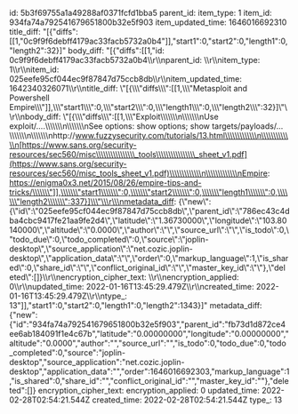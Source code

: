 id: 5b3f69755a1a49288af0371fcfd1bba5
parent_id: 
item_type: 1
item_id: 934fa74a792541679651800b32e5f903
item_updated_time: 1646016692310
title_diff: "[{\"diffs\":[[1,\"0c9f9f6debff4179ac33facb5732a0b4\"]],\"start1\":0,\"start2\":0,\"length1\":0,\"length2\":32}]"
body_diff: "[{\"diffs\":[[1,\"id: 0c9f9f6debff4179ac33facb5732a0b4\\\r\\\nparent_id: \\\r\\\nitem_type: 1\\\r\\\nitem_id: 025eefe95cf044ec9f87847d75ccb8db\\\r\\\nitem_updated_time: 1642340326071\\\r\\\ntitle_diff: \\\"[{\\\\\\\"diffs\\\\\\\":[[1,\\\\\\\"Metasploit and Powershell Empire\\\\\\\"]],\\\\\\\"start1\\\\\\\":0,\\\\\\\"start2\\\\\\\":0,\\\\\\\"length1\\\\\\\":0,\\\\\\\"length2\\\\\\\":32}]\\\"\\\r\\\nbody_diff: \\\"[{\\\\\\\"diffs\\\\\\\":[[1,\\\\\\\"Exploit\\\\\\\\\\\\\n\\\\\\\\\\\\\nUse exploit/….\\\\\\\\\\\\\n\\\\\\\\\\\\\nSee options: show options; show targets/payloads/…\\\\\\\\\\\\\n\\\\\\\\\\\\\nhttp://www.fuzzysecurity.com/tutorials/13.html\\\\\\\\\\\\\n\\\\\\\\\\\\\n[https://www.sans.org/security-resources/sec560/misc\\\\\\\\\\\\\\\\_tools\\\\\\\\\\\\\\\\_sheet_v1.pdf](https://www.sans.org/security-resources/sec560/misc_tools_sheet_v1.pdf)\\\\\\\\\\\\\n\\\\\\\\\\\\\nEmpire: https://enigma0x3.net/2015/08/26/empire-tips-and-tricks/\\\\\\\"]],\\\\\\\"start1\\\\\\\":0,\\\\\\\"start2\\\\\\\":0,\\\\\\\"length1\\\\\\\":0,\\\\\\\"length2\\\\\\\":337}]\\\"\\\r\\\nmetadata_diff: {\\\"new\\\":{\\\"id\\\":\\\"025eefe95cf044ec9f87847d75ccb8db\\\",\\\"parent_id\\\":\\\"786ec43c4dba4cbc9417fe21aa9fe2d4\\\",\\\"latitude\\\":\\\"1.36730000\\\",\\\"longitude\\\":\\\"103.80140000\\\",\\\"altitude\\\":\\\"0.0000\\\",\\\"author\\\":\\\"\\\",\\\"source_url\\\":\\\"\\\",\\\"is_todo\\\":0,\\\"todo_due\\\":0,\\\"todo_completed\\\":0,\\\"source\\\":\\\"joplin-desktop\\\",\\\"source_application\\\":\\\"net.cozic.joplin-desktop\\\",\\\"application_data\\\":\\\"\\\",\\\"order\\\":0,\\\"markup_language\\\":1,\\\"is_shared\\\":0,\\\"share_id\\\":\\\"\\\",\\\"conflict_original_id\\\":\\\"\\\",\\\"master_key_id\\\":\\\"\\\"},\\\"deleted\\\":[]}\\\r\\\nencryption_cipher_text: \\\r\\\nencryption_applied: 0\\\r\\\nupdated_time: 2022-01-16T13:45:29.479Z\\\r\\\ncreated_time: 2022-01-16T13:45:29.479Z\\\r\\\ntype_: 13\"]],\"start1\":0,\"start2\":0,\"length1\":0,\"length2\":1343}]"
metadata_diff: {"new":{"id":"934fa74a792541679651800b32e5f903","parent_id":"fb73d1d872ce4ee6ab184091f1e4c67b","latitude":"0.00000000","longitude":"0.00000000","altitude":"0.0000","author":"","source_url":"","is_todo":0,"todo_due":0,"todo_completed":0,"source":"joplin-desktop","source_application":"net.cozic.joplin-desktop","application_data":"","order":1646016692303,"markup_language":1,"is_shared":0,"share_id":"","conflict_original_id":"","master_key_id":""},"deleted":[]}
encryption_cipher_text: 
encryption_applied: 0
updated_time: 2022-02-28T02:54:21.544Z
created_time: 2022-02-28T02:54:21.544Z
type_: 13
